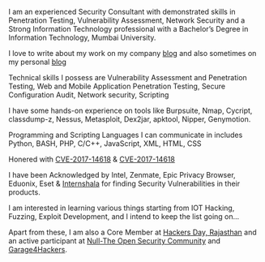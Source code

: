 I am an experienced Security Consultant with demonstrated skills in Penetration Testing, Vulnerability Assessment, Network Security and a Strong Information Technology professional with a Bachelor’s Degree in Information Technology, Mumbai University.

I love to write about my work on my company [blog](http://blog.securelayer7.net/author/ishaq/) and also sometimes on my personal [blog](https://securityprince.blogspot.in/)

Technical skills I possess are Vulnerability Assessment and Penetration Testing, Web and Mobile Application Penetration Testing, Secure Configuration Audit, Network security, Scripting

I have some hands-on experience on tools like Burpsuite, Nmap, Cycript, classdump-z, Nessus, Metasploit, Dex2jar, apktool, Nipper, Genymotion.

Programming and Scripting Languages I can communicate in includes Python, BASH, PHP, C/C++, JavaScript, XML, HTML, CSS

Honered with [CVE-2017-14618](http://cve.mitre.org/cgi-bin/cvename.cgi?name=CVE-2017-14618) & [CVE-2017-14618](http://cve.mitre.org/cgi-bin/cvename.cgi?name=CVE-2017-14619)

I have been Acknowledged by Intel, Zenmate, Epic Privacy Browser, Eduonix, Eset & [Internshala](https://internshala.com/hall_of_fame) for finding Security Vulnerabilities in their products.

I am interested in learning various things starting from IOT Hacking, Fuzzing, Exploit Development, and I intend to keep the list going on...

Apart from these, I am also a Core Member at [Hackers Day, Rajasthan](https://www.hackersday.org/rajasthan/team) and an active participant at [Null-The Open Security Community](https://null.co.in/) and [Garage4Hackers](http://garage4hackers.com).
